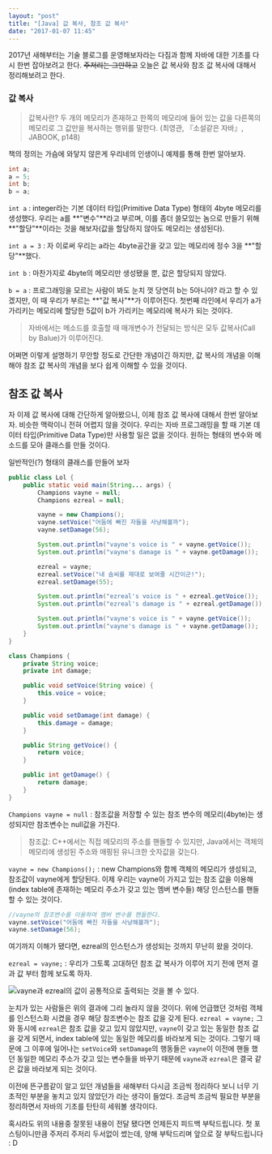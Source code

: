 ```yaml
---
layout: "post"
title: "[Java] 값 복사, 참조 값 복사"
date: "2017-01-07 11:45"
---
```


2017년 새해부터는 기술 블로그를 운영해보자라는 다짐과 함께 자바에 대한 기초를 다시 한번 잡아보려고 한다.
~~주저리는 그만하고~~ 오늘은 값 복사와 참조 값 복사에 대해서 정리해보려고 한다.

### 값 복사
> 값복사란? 두 개의 메모리가 존재하고 한쪽의 메모리에 들어 있는 값을 다른쪽의 메모리로 그 값만을 복사하는 행위를 말한다. (최영관, 『소설같은 자바』, JABOOK, p148)

책의 정의는 가슴에 와닿지 않은게 우리네의 인생이니 예제를 통해 한번 알아보자.

```java
int a;
a = 5;
int b;
b = a;
```

`int a` : integer라는 기본 데이터 타입(Primitive Data Type) 형태의 4byte 메모리를 생성했다. 우리는 a를 **"변수"**라고 부르며, 이를 좀더 쓸모있는 놈으로 만들기 위해 **"할당"**이라는 것을 해보자(값을 할당하지 않아도 메모리는 생성된다).

`int a = 3` : 자 이로써 우리는 a라는 4byte공간을 갖고 있는 메모리에 정수 3을 **"할당"**했다.

`int b` : 마찬가지로 4byte의 메모리만 생성됐을 뿐, 값은 할당되지 않았다.

`b = a` : 프로그래밍을 모르는 사람이 봐도 눈치 껏 당연히 b는 5아니야? 라고 할 수 있겠지만, 이 때 우리가 부르는 **"값 복사"**가 이루어진다. 첫번째 라인에서 우리가 a가 가리키는 메모리에 할당한 5값이 b가 가리키는 메모리에 복사가 되는 것이다.

> 자바에서는 메소드를 호출할 때 매개변수가 전달되는 방식은 모두 값복사(Call by Balue)가 이루어진다.

어쩌면 이렇게 설명하기 무안할 정도로 간단한 개념이긴 하지만, 값 복사의 개념을 이해해야 참조 값 복사의 개념을 보다 쉽게 이해할 수 있을 것이다.

## 참조 값 복사
자 이제 값 복사에 대해 간단하게 알아봤으니, 이제 참조 값 복사에 대해서 한번 알아보자. 비슷한 맥락이니 전혀 어렵지 않을 것이다. 우리는 자바 프로그래밍을 할 때 기본 데이터 타입(Primitive Data Type)만 사용할 일은 없을 것이다. 원하는 형태의 변수와 메소드를 모아 클래스를 만들 것이다.

일반적인(?) 형태의 클래스를 만들어 보자

```java
public class Lol {
    public static void main(String... args) {
        Champions vayne = null;
        Champions ezreal = null;

        vayne = new Champions();
        vayne.setVoice("어둠에 빠진 자들을 사냥해볼까");
        vayne.setDamage(56);

        System.out.println("vayne's voice is " + vayne.getVoice());
        System.out.println("vayne's damage is " + vayne.getDamage());

        ezreal = vayne;
        ezreal.setVoice("내 솜씨를 제대로 보여줄 시간이군!");
        ezreal.setDamage(55);

        System.out.println("ezreal's voice is " + ezreal.getVoice());
        System.out.println("ezreal's damage is " + ezreal.getDamage());

        System.out.println("vayne's voice is " + vayne.getVoice());
        System.out.println("vayne's damage is " + vayne.getDamage());
    }
}

class Champions {
    private String voice;
    private int damage;

    public void setVoice(String voice) {
        this.voice = voice;
    }

    public void setDamage(int damage) {
        this.damage = damage;
    }

    public String getVoice() {
        return voice;
    }

    public int getDamage() {
        return damage;
    }
}
```

`Champions vayne = null` : 참조값을 저장할 수 있는 참조 변수의 메모리(4byte)는 생성되지만 참조변수는 null값을 가진다.

> 참조값: C++에서는 직접 메모리의 주소를 핸들할 수 있지만, Java에서는 객체의 메모리에 생성된 주소와 매핑된 유니크한 숫자값을 갖는다.

`vayne = new Champions();` : new Champions와 함께 객체의 메모리가 생성되고, 참조값이 vayne에게 할당된다. 이제 우리는 vayne이 가지고 있는 참조 값을 이용해(index table에 존재하는 메모리 주소가 갖고 있는 멤버 변수들) 해당 인스턴스를 핸들할 수 있는 것이다.

```java
//vayne의 참조변수를 이용하여 멤버 변수를 핸들한다.
vayne.setVoice("어둠에 빠진 자들을 사냥해볼까");
vayne.setDamage(56);
```

여기까지 이해가 됐다면, ezreal의 인스턴스가 생성되는 것까지 무난히 왔을 것이다.

`ezreal = vayne;` : 우리가 그토록 고대하던 참조 값 복사가 이루어 지기 전에 먼저 결과 값 부터 함께 보도록 하자.


![vayne과 ezreal의 값이 공통적으로 출력되는 것을 볼 수 있다.](../../../assets/images/example1.png)


눈치가 있는 사람들은 위의 결과에 그리 놀라지 않을 것이다.
위에 언급했던 것처럼 객체를 인스턴스화 시켰을 경우 해당 참조변수는 참조 값을 갖게 된다.
`ezreal = vayne;` 그와 동시에 `ezreal`은 참조 값을 갖고 있지 않았지만, `vayne`이 갖고 있는 동일한 참조 값을 갖게 되면서, index table에 있는 동일한 메모리를 바라보게 되는 것이다. 그렇기 때문에 그 이후에 일어나는 `setVoice`와 `setDamage`의 행동들은 `vayne`이 이전에 핸들 했던 동일한 메모리 주소가 갖고 있는 변수들을 바꾸기 때문에 `vayne`과 `ezreal`은 결국 같은 값을 바라보게 되는 것이다.

이전에 뜬구름같이 알고 있던 개념들을 새해부터 다시금 조금씩 정리하다 보니 너무 기초적인 부분을 놓치고 있지 않았던가 라는 생각이 들었다. 조금씩 조금씩 필요한 부분을 정리하면서 자바의 기초를 탄탄히 세워볼 생각이다.

혹시라도 위의 내용중 잘못된 내용이 전달 됐다면 언제든지 피드백 부탁드립니다. 첫 포스팅이니만큼 주저리 주저리 두서없이 썼는데, 양해 부탁드리며 앞으로 잘 부탁드립니다 : D
